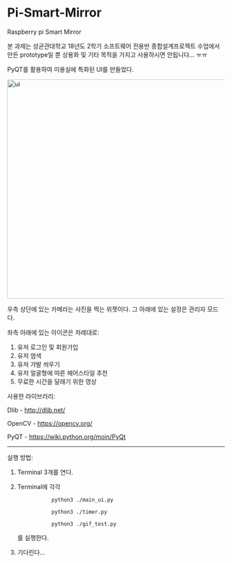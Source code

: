 # Pi-Smart-Mirror
Raspberry pi Smart Mirror

본 과제는 성균관대학교 18년도 2학기 소프트웨어 전용반 종합설계프로젝트 수업에서 만든 prototype일 뿐 상용화 및 기타 목적을 가지고 사용하시면 안됩니다... ㅠㅠ

PyQT를 활용하여 미용실에 특화된 UI를 만들었다.

<img width="508" alt="ui" src="https://user-images.githubusercontent.com/35593401/49628358-03401500-fa27-11e8-9681-2acc3ef0ea86.png">

우측 상단에 있는 카메라는 사진을 찍는 위젯이다.
그 아래에 있는 설정은 관리자 모드다.

좌측 아래에 있는 아이콘은 차례대로:
1. 유저 로그인 및 회원가입
2. 유저 염색
3. 유저 가발 씌우기
4. 유저 얼굴형에 따른 헤어스타일 추천
5. 무료한 시간을 달래기 위한 영상


사용한 라이브러리:

Dlib    - http://dlib.net/

OpenCV  - https://opencv.org/

PyQT    - https://wiki.python.org/moin/PyQt

_____________________________________________

실행 방법:

1. Terminal 3개를 연다.

2. Terminal에 각각 

                  python3 ./main_ui.py
                  
                  python3 ./timer.py
                  
                  python3 ./gif_test.py 
                  
   를 실행한다.
   
3. 기다린다...
